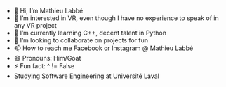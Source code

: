 - 👋 Hi, I’m Mathieu Labbé
- 👀 I’m interested in VR, even though I have no experience to speak of in any VR project
- 🌱 I’m currently learning C++, decent talent in Python
- 💞️ I’m looking to collaborate on projects for fun
- 📫 How to reach me Facebook or Instagram @ Mathieu Labbé
- 😄 Pronouns: Him/Goat
- ⚡ Fun fact: ^  != False
- Studying Software Engineering at Université Laval

<!---
MathLab0501/MathLab0501 is a ✨ special ✨ repository because its `README.md` (this file) appears on your GitHub profile.
You can click the Preview link to take a look at your changes.
--->
